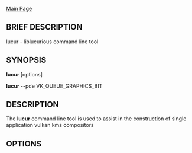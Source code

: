 <a href="https://easyip2023.github.io/lucurious-docs/" class="button">Main Page</a>

## BRIEF DESCRIPTION

lucur - liblucurious command line tool

## SYNOPSIS
**lucur** [options]

**lucur** --pde VK_QUEUE_GRAPHICS_BIT 

## DESCRIPTION

The **lucur** command line tool is used to assist in the construction of single application vulkan kms compositors

## OPTIONS


